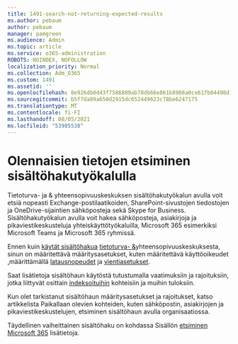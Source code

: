 ```yaml
---
title: 1491-search-not-returning-expected-results
ms.author: pebaum
author: pebaum
manager: pamgreen
ms.audience: Admin
ms.topic: article
ms.service: o365-administration
ROBOTS: NOINDEX, NOFOLLOW
localization_priority: Normal
ms.collection: Adm_O365
ms.custom: 1491
ms.assetid: ''
ms.openlocfilehash: 8e926db0d43f7586809ab78db66e861b8908a0ce61fb84498d1993bcc301d5f4
ms.sourcegitcommit: b5f7da89a650d2915dc652449623c78be6247175
ms.translationtype: MT
ms.contentlocale: fi-FI
ms.lasthandoff: 08/05/2021
ms.locfileid: "53985538"
---
```

# <a name="content-search-tool-to-find-relevant-info"></a>Olennaisien tietojen etsiminen sisältöhakutyökalulla

Tietoturva- ja & yhteensopivuuskeskuksen sisältöhakutyökalun avulla voit etsiä nopeasti Exchange-postilaatikoiden, SharePoint-sivustojen tiedostojen ja OneDrive-sijaintien sähköposteja sekä Skype for Business. Sisältöhakutyökalun avulla voit hakea sähköposteja, asiakirjoja ja pikaviestikeskusteluja yhteiskäyttötyökaluilla, Microsoft 365 esimerkiksi Microsoft Teams ja Microsoft 365 ryhmissä.


Ennen kuin [käytät sisältöhakua](https://sip.protection.office.com/contentsearchbeta?ContentOnly=1) [tietoturva- &](https://sip.protection.office.com/homepage)yhteensopivuuskeskuksesta, sinun on määritettävä määritysasetukset, kuten määritettävä käyttöoikeudet [,](https://docs.microsoft.com/microsoft-365/compliance/permissions-filtering-for-content-search)määrittämällä [latausnopeudet](https://docs.microsoft.com/microsoft-365/compliance/increase-download-speeds-when-exporting-ediscovery-results) ja [vientiasetukset](https://docs.microsoft.com/microsoft-365/compliance/disable-reports-when-you-export-content-search-results).

Saat lisätietoja sisältöhaun käytöstä [](https://docs.microsoft.com/microsoft-365/compliance/limits-for-content-search)tutustumalla vaatimuksiin ja rajoituksiin, jotka liittyvät osittain [indeksoituihin](https://docs.microsoft.com/microsoft-365/compliance/investigating-partially-indexed-items-in-ediscovery) kohteisiin ja muihin tuloksiin.

Kun olet tarkistanut sisältöhaun määritysasetukset ja rajoitukset, katso artikkelista Paikallaan olevien kohteiden, kuten sähköpostin, asiakirjojen ja pikaviestikeskustelujen, etsiminen [ </a> sisältöhaun avulla organisaatiossa.](https://docs.microsoft.com/microsoft-365/compliance/content-search)

Täydellinen vaiheittainen sisältöhaku on kohdassa Sisällön [etsiminen Microsoft 365](https://docs.microsoft.com/microsoft-365/compliance/search-for-content) lisätietoja.

